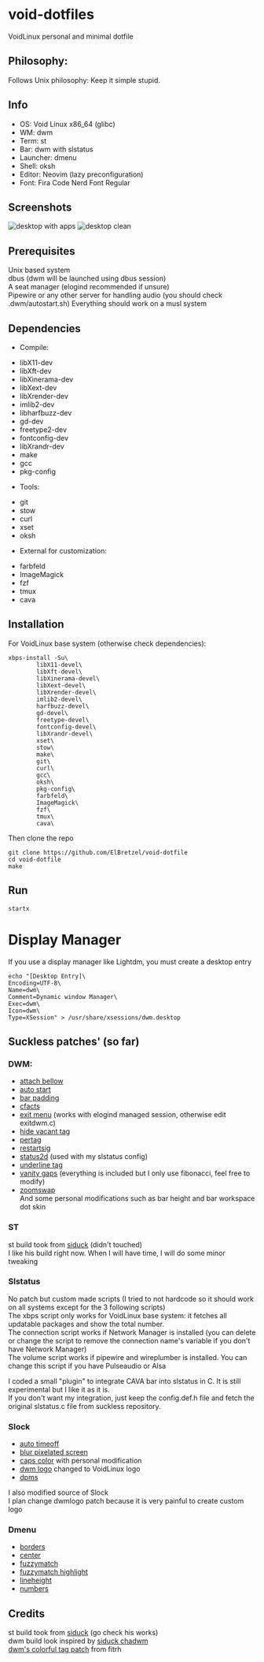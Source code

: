 # void-dotfiles
VoidLinux personal and minimal dotfile  

## Philosophy:
Follows Unix philosophy: Keep it simple stupid.  

## Info

- OS: Void Linux x86_64 (glibc)
- WM: dwm
- Term: st
- Bar: dwm with slstatus
- Launcher: dmenu
- Shell: oksh
- Editor: Neovim (lazy preconfiguration)
- Font: Fira Code Nerd Font Regular

## Screenshots

![desktop with apps](./ressources/demo1.png)
![desktop clean](./ressources/demo2.png)

## Prerequisites

Unix based system  
dbus (dwm will be launched using dbus session)  
A seat manager (elogind recommended if unsure)  
Pipewire or any other server for handling audio (you should check .dwm/autostart.sh)
Everything should work on a musl system  

## Dependencies

* Compile:  
- libX11-dev
- libXft-dev
- libXinerama-dev
- libXext-dev
- libXrender-dev
- imlib2-dev
- libharfbuzz-dev
- gd-dev
- freetype2-dev
- fontconfig-dev
- libXrandr-dev
- make
- gcc
- pkg-config

* Tools:  
- git
- stow
- curl
- xset
- oksh

* External for customization:  
- farbfeld
- ImageMagick
- fzf
- tmux
- cava

## Installation

For VoidLinux base system (otherwise check dependencies):  
```
xbps-install -Su\
        libX11-devel\
        libXft-devel\
        libXinerama-devel\
        libXext-devel\
        libXrender-devel\
        imlib2-devel\
        harfbuzz-devel\
        gd-devel\
        freetype-devel\
        fontconfig-devel\
        libXrandr-devel\
        xset\
        stow\
        make\
        git\
        curl\
        gcc\
        oksh\
        pkg-config\
        farbfeld\
        ImageMagick\
        fzf\
        tmux\
        cava\
```

Then clone the repo  
```
git clone https://github.com/ElBretzel/void-dotfile
cd void-dotfile
make
```

## Run

```
startx
```

# Display Manager

If you use a display manager like Lightdm, you must create a desktop entry  

```
echo "[Desktop Entry]\
Encoding=UTF-8\
Name=dwm\
Comment=Dynamic window Manager\
Exec=dwm\
Icon=dwm\
Type=XSession" > /usr/share/xsessions/dwm.desktop
```

## Suckless patches' (so far)

### DWM:

* [attach bellow](https://dwm.suckless.org/patches/attachbelow/)  
* [auto start](https://dwm.suckless.org/patches/autostart/)  
* [bar padding](https://dwm.suckless.org/patches/barpadding/)  
* [cfacts](https://dwm.suckless.org/patches/cfacts/)  
* [exit menu](https://dwm.suckless.org/patches/exitmenu/) (works with elogind managed session, otherwise edit exitdwm.c)  
* [hide vacant tag](https://dwm.suckless.org/patches/hide_vacant_tags/)  
* [pertag](https://dwm.suckless.org/patches/pertag/)  
* [restartsig](https://dwm.suckless.org/patches/restartsig/)  
* [status2d](https://dwm.suckless.org/patches/status2d/) (used with my slstatus config)  
* [underline tag](https://dwm.suckless.org/patches/underlinetags/)  
* [vanity gaps](https://dwm.suckless.org/patches/vanitygaps/) (everything is included but I only use fibonacci, feel free to modify)  
* [zoomswap](https://dwm.suckless.org/patches/zoomswap/)  
And some personal modifications such as bar height and bar workspace dot skin  

### ST

st build took from [siduck](https://github.com/siduck/st) (didn't touched)  
I like his build right now. When I will have time, I will do some minor tweaking  

### Slstatus

No patch but custom made scripts (I tried to not hardcode so it should work on all systems except for the 3 following scripts)  
The xbps script only works for VoidLinux base system: it fetches all updatable packages and show the total number.  
The connection script works if Network Manager is installed (you can delete or 
change the script to remove the connection name's variable if you don't have Network Manager)  
The volume script works if pipewire and wireplumber is installed. You can change 
this script if you have Pulseaudio or Alsa  

I coded a small "plugin" to integrate CAVA bar into slstatus in C. It is still
experimental but I like it as it is.  
If you don't want my integration, just keep the config.def.h file and fetch 
the original slstatus.c file from suckless repository.  

### Slock

* [auto timeoff](https://tools.suckless.org/slock/patches/auto-timeout/)  
* [blur pixelated screen](https://tools.suckless.org/slock/patches/blur-pixelated-screen/)  
* [caps color](https://tools.suckless.org/slock/patches/capscolor/) with personal modification  
* [dwm logo](https://tools.suckless.org/slock/patches/dwmlogo/) changed to VoidLinux logo  
* [dpms](https://tools.suckless.org/slock/patches/dpms/)  

I also modified source of Slock  
I plan change dwmlogo patch because it is very painful to create custom logo  

### Dmenu

* [borders](https://tools.suckless.org/dmenu/patches/border/)
* [center](https://tools.suckless.org/dmenu/patches/center/)
* [fuzzymatch](https://tools.suckless.org/dmenu/patches/fuzzymatch/)
* [fuzzymatch highlight](https://tools.suckless.org/dmenu/patches/fuzzyhighlight/)
* [lineheight](https://tools.suckless.org/dmenu/patches/line-height/)
* [numbers](https://tools.suckless.org/dmenu/patches/numbers/)

## Credits

st build took from [siduck](https://github.com/siduck/st) (go check his
works)  
dwm build look inspired by [siduck chadwm](https://github.com/siduck/chadwm/)  
[dwm's colorful tag patch](https://github.com/fitrh/dwm/issues/1) from fitrh  
